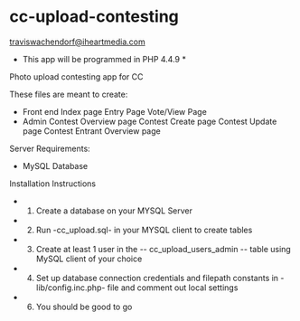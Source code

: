 cc-upload-contesting
======================
traviswachendorf@iheartmedia.com

* This app will be programmed in PHP 4.4.9 *

Photo upload contesting app for CC

These files are meant to create:
- Front end
	Index page
	Entry Page
	Vote/View Page
- Admin
	Contest Overview page
	Contest Create page
	Contest Update page
	Contest Entrant Overview page


Server Requirements:
- MySQL Database

Installation Instructions
- 1. Create a database on your MYSQL Server
- 2. Run -cc_upload.sql- in your MYSQL client to create tables
- 3. Create at least 1 user in the -- cc_upload_users_admin -- table using MySQL client of your choice
- 4. Set up database connection credentials and filepath constants in -lib/config.inc.php- file and comment out local settings
- 6. You should be good to go
